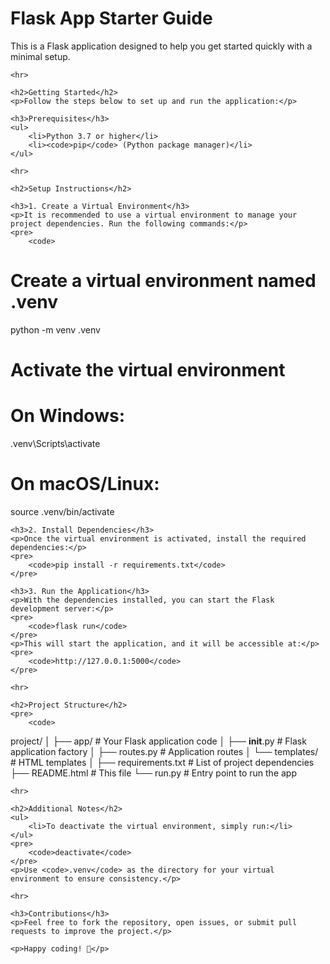 <!DOCTYPE html>
<html lang="en">
<head>
    <meta charset="UTF-8">
    <meta name="viewport" content="width=device-width, initial-scale=1.0">
    <title>Flask App Starter Guide</title>
</head>
<body>
    <h1>Flask App Starter Guide</h1>
    <p>This is a Flask application designed to help you get started quickly with a minimal setup.</p>

    <hr>

    <h2>Getting Started</h2>
    <p>Follow the steps below to set up and run the application:</p>

    <h3>Prerequisites</h3>
    <ul>
        <li>Python 3.7 or higher</li>
        <li><code>pip</code> (Python package manager)</li>
    </ul>

    <hr>

    <h2>Setup Instructions</h2>

    <h3>1. Create a Virtual Environment</h3>
    <p>It is recommended to use a virtual environment to manage your project dependencies. Run the following commands:</p>
    <pre>
        <code>
# Create a virtual environment named .venv
python -m venv .venv

# Activate the virtual environment
# On Windows:
.venv\Scripts\activate
# On macOS/Linux:
source .venv/bin/activate
        </code>
    </pre>

    <h3>2. Install Dependencies</h3>
    <p>Once the virtual environment is activated, install the required dependencies:</p>
    <pre>
        <code>pip install -r requirements.txt</code>
    </pre>

    <h3>3. Run the Application</h3>
    <p>With the dependencies installed, you can start the Flask development server:</p>
    <pre>
        <code>flask run</code>
    </pre>
    <p>This will start the application, and it will be accessible at:</p>
    <pre>
        <code>http://127.0.0.1:5000</code>
    </pre>

    <hr>

    <h2>Project Structure</h2>
    <pre>
        <code>
project/
│
├── app/                # Your Flask application code
│   ├── __init__.py     # Flask application factory
│   ├── routes.py       # Application routes
│   └── templates/      # HTML templates
│
├── requirements.txt    # List of project dependencies
├── README.html         # This file
└── run.py              # Entry point to run the app
        </code>
    </pre>

    <hr>

    <h2>Additional Notes</h2>
    <ul>
        <li>To deactivate the virtual environment, simply run:</li>
    </ul>
    <pre>
        <code>deactivate</code>
    </pre>
    <p>Use <code>.venv</code> as the directory for your virtual environment to ensure consistency.</p>

    <hr>

    <h3>Contributions</h3>
    <p>Feel free to fork the repository, open issues, or submit pull requests to improve the project.</p>

    <p>Happy coding! 🎉</p>
</body>
</html>
